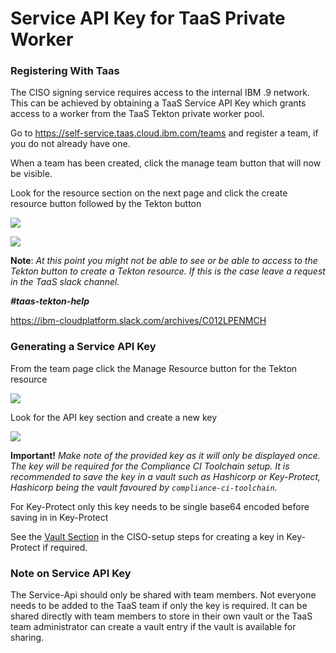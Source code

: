 # Service API Key for TaaS Private Worker


### Registering With Taas

The CISO signing service requires access to the internal IBM .9 network. This can be achieved by obtaining a TaaS Service API Key which grants access to a worker from the TaaS Tekton private worker pool.

Go to
<https://self-service.taas.cloud.ibm.com/teams>
and register a team, if you do not already have one.

When a team has been created, click the manage team button that will now
be visible.

Look for the resource section on the next page and click the create
resource button followed by the Tekton button

![](https://github.ibm.com/one-pipeline/docs/blob/master/assets/signing-setup/taas/subscription.png)

![](https://github.ibm.com/one-pipeline/docs/blob/master/assets/signing-setup/taas/resource.png)

**Note**: _At this point you might not be able to see or be able to access to the Tekton button to create a Tekton resource. If this is the case leave a request in the TaaS slack channel._

***#taas-tekton-help***

<https://ibm-cloudplatform.slack.com/archives/C012LPENMCH>


### Generating a Service API Key

From the team page click the Manage Resource button for the Tekton
resource

![](https://github.ibm.com/one-pipeline/docs/blob/master/assets/signing-setup/taas/manage.png)

Look for the API key section and create a new key

![](https://github.ibm.com/one-pipeline/docs/blob/master/assets/signing-setup/taas/createkey.png)

**Important!** _Make note of the provided key as it will only be displayed once. The key will be required for the Compliance CI Toolchain setup. It is recommended to save the key in a vault such as Hashicorp or Key-Protect, Hashicorp being the vault favoured by `compliance-ci-toolchain`._

For Key-Protect only this key needs to be single base64 encoded before saving in in Key-Protect

See the [Vault Section](https://github.ibm.com/one-pipeline/compliance-ci-toolchain/blob/master/docs/taas-setup.md#vault) in the CISO-setup steps for creating a key in Key-Protect if required.

### Note on Service API Key
The Service-Api should only be shared with team members. Not everyone needs to be added to the TaaS team if only the key is required. It can be shared directly with team members to store in their own vault or the TaaS team administrator can create a vault entry if the vault is available for sharing.

